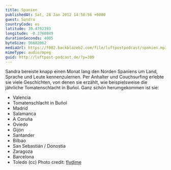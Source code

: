 ```yaml
---
title: Spanien
publishedAt: Sat, 28 Jan 2012 14:58:56 +0000
guest: Sandra
countryCode: es
latitude: 39.4702393
longitude: -0.3768049
durationSeconds: 4005
byteSize: 56602062
mediaUrl: https://f002.backblazeb2.com/file/luftpostpodcast/spanien.mp3
mimeType: audio/mpeg
guid: http://luftpost-podcast.de/?p=389
---
```


Sandra bereiste knapp einen Monat lang den Norden Spaniens um Land, Sprache und Leute kennenzulernen. Per Anhalter und Couchsurfing erlebte sie viele Geschichten, von denen sie erzählt, wie beispielsweise die jährliche Tomatenschlacht in Buñol. Ganz schön herumgekommen ist sie:

- Valencia
- Tomatenschlacht in Buñol
- Madrid
- Salamanca
- A Coruña
- Oviedo
- Gijón
- Santander
- Bilbao
- San Sebastián / Donostia
- Zaragoza
- Barcelona
- Toledo
  (cc) Photo credit: [flydime](http://www.flickr.com/photos/flydime/6101867029/)
